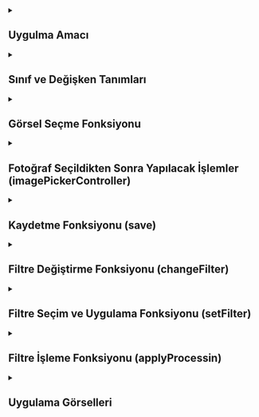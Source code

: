 <details>
    <summary><h2>Uygulma Amacı</h2></summary>
  Bu uygulama, kullanıcının fotoğraflarını düzenlemesine ve farklı filtreler uygulamasına olanak tanıyan temel bir fotoğraf düzenleme uygulamasıdır. Uygulama, iOS’un Core Image kütüphanesini kullanarak çeşitli filtreleri fotoğraflara uyguluyor ve sonuçları kaydedip kullanıcıya görsel olarak sunuyor. Şimdi kodun önemli kısımlarını açıklayarak uygulamanın nasıl çalıştığını adım adım inceleyelim
  </details> 
  
  <details>
    <summary><h2>Sınıf ve Değişken Tanımları</h2></summary>
    changeButton: Kullanıcı bir filtre seçtiğinde tetiklenecek düğme.
    intensity: Filtre yoğunluğunu ayarlamak için kullanılan kaydırıcı (slider).
    imageView: Seçilen görselin gösterileceği alan.
    currentImage: Düzenlenecek olan fotoğrafın orijinal halini tutar.
    context: CIContext, Core Image ile görüntü işleme yapılmasını sağlar. İşlemler sonucunda bir görsel oluşturulmasına yardımcı olur.
    currentFilter: Görselde uygulanacak mevcut filtreyi saklar.
    
    ```
    class ViewController: UIViewController, UIImagePickerControllerDelegate, UINavigationControllerDelegate {
    @IBOutlet var changeButton: UIButton!
    @IBOutlet var intensity: UISlider!
    @IBOutlet var imageView: UIImageView!
    
    var currentImage: UIImage!
    var context: CIContext!
    var currentFilter: CIFilter!
    ```
  </details> 

  <details>
    <summary><h2>Görsel Seçme Fonksiyonu</h2></summary>
    UIImagePickerController: Kullanıcının fotoğraf seçmesi veya yeni bir fotoğraf çekmesi için fotoğraf seçme ekranını açar.
    allowsEditing = true: Kullanıcının fotoğrafı seçtikten sonra kırpma gibi düzenleme yapabilmesini sağlar.
    present(picker, animated: true): Fotoğraf seçme ekranını gösterir.

    
    ```
    @objc func imageSelectClicked() {
    let picker = UIImagePickerController()
    picker.delegate = self
    picker.allowsEditing = true
    present(picker, animated: true)
    }


    ```
  </details> 




<details>
    <summary><h2>Fotoğraf Seçildikten Sonra Yapılacak İşlemler (imagePickerController)</h2></summary>
    guard let image = info[.editedImage] as? UIImage: Kullanıcının düzenlediği (kırptığı) görseli UIImage türüne dönüştürerek image değişkenine atar. Eğer görüntü alınamıyorsa, işlem durdurulur.
    dismiss(animated: true): Fotoğraf seçme ekranı kapatılır.
    currentImage = image: Seçilen görsel currentImage değişkenine atanır.
    let beginImage = CIImage(image: currentImage): UIImage türündeki currentImage görseli, Core Image işlemleri için CIImage formatına dönüştürülür.
    currentFilter.setValue(beginImage, forKey: kCIInputImageKey): currentFilter üzerinde, seçilen görüntü filtreye uygulanmak üzere giriş olarak atanır.
    applyProcessing(): Filtrenin uygulanması için applyProcessing fonksiyonu çağrılır.

    
    ```
    func imagePickerController(_ picker: UIImagePickerController, didFinishPickingMediaWithInfo info: [UIImagePickerController.InfoKey : Any]) {
    guard let image = info[.editedImage] as? UIImage else { return }
    dismiss(animated: true)
    currentImage = image
    
    let beginImage = CIImage(image: currentImage)
    currentFilter.setValue(beginImage, forKey: kCIInputImageKey)
    applyProcessing()
    }



    ```
  </details>

  <details>
    <summary><h2>Kaydetme Fonksiyonu (save)</h2></summary>
   guard let image = imageView.image: Eğer düzenlenmiş bir görsel yoksa, kullanıcıya bir uyarı gösterir ve işlemi sonlandırır.
   UIImageWriteToSavedPhotosAlbum: Düzenlenmiş görseli cihazın fotoğraf albümüne kaydeder. Kaydetme işlemi tamamlandığında image(_:didFinishSavingWithError:contextInfo:) fonksiyonu çalışır.

    
    ```
    @IBAction func save(_ sender: Any) {
    guard let image = imageView.image else {
        let alert = UIAlertController(title: "Uyari", message: "Herhangi bir düzenlenmiş resim bulunmamaktadır", preferredStyle: .alert)
        alert.addAction(UIAlertAction(title: "Tamam", style: .cancel, handler: nil))
        return present(alert, animated: true)
    }
    UIImageWriteToSavedPhotosAlbum(image, self, #selector(image(_:didFinishSavingWithError:contextInfo:)), nil)
    }



    ```
  </details>
  <details>
    <summary><h2>Filtre Değiştirme Fonksiyonu (changeFilter)</h2></summary>
   UIAlertController: Kullanıcıya mevcut filtreler arasından seçim yapması için bir aksiyon menüsü açar.
   ac.addAction: Farklı filtreleri seçme seçenekleri ekler. Her bir filtre seçildiğinde setFilter fonksiyonu çağrılır.
   present(ac, animated: true): Aksiyon menüsünü ekranda gösterir.

    
    ```
    @IBAction func changeFilter(_ sender: UIButton) {
    let ac = UIAlertController(title: "Choose Image", message: nil, preferredStyle: .actionSheet)
    
    ac.addAction(UIAlertAction(title: "CIBumpDistortion", style: .default, handler: setFilter))
    ac.addAction(UIAlertAction(title: "CIGaussianBlur", style: .default, handler: setFilter))
    ac.addAction(UIAlertAction(title: "CIPixellate", style: .default, handler: setFilter))
    ac.addAction(UIAlertAction(title: "CISepiaTone", style: .default, handler: setFilter))
    ac.addAction(UIAlertAction(title: "CITwirlDistortion", style: .default, handler: setFilter))
    ac.addAction(UIAlertAction(title: "CIUnsharpMask", style: .default, handler: setFilter))
    ac.addAction(UIAlertAction(title: "CIVignette", style: .default, handler: setFilter))
    ac.addAction(UIAlertAction(title: "CIPhotoEffectChrome", style: .default, handler: setFilter))
    ac.addAction(UIAlertAction(title: "CITemperatureAndTint", style: .default, handler: setFilter))
    ac.addAction(UIAlertAction(title: "Cancel", style: .cancel))
    
    if let popoverController = ac.popoverPresentationController {
        popoverController.sourceView = sender
        popoverController.sourceRect = sender.bounds
    }
    
     present(ac, animated: true)
    }




    ```
  </details>
  <details>
    <summary><h2>Filtre Seçim ve Uygulama Fonksiyonu (setFilter)</h2></summary>
   guard currentImage != nil: Eğer bir görsel yoksa işlem durdurulur.
   currentFilter = CIFilter(name: actionTitle): Kullanıcının seçtiği filtre currentFilter değişkenine atanır.
   applyProcessing(): Seçilen filtreyi ve kaydırıcı ayarlarını uygulamak için applyProcessing fonksiyonu çağrılır.


    
    ```
    func setFilter(action: UIAlertAction) {
    guard currentImage != nil else { return }
    guard let actionTitle = action.title else { return }
    changeButton.setTitle(actionTitle, for: .normal)
    
    currentFilter = CIFilter(name: actionTitle)
    let beginImage = CIImage(image: currentImage)
    currentFilter.setValue(beginImage, forKey: kCIInputImageKey)
    applyProcessing()
     }




    ```
  </details>

  <details>
    <summary><h2>Filtre İşleme Fonksiyonu (applyProcessin)</h2></summary>
   currentFilter.inputKeys: Seçili filtreye uygun ayarlanabilir anahtarları alır.
   Her bir anahtar, filtreye kaydırıcı değerine göre belirli bir değişiklik uygulanmasına olanak tanır:
   kCIInputIntensityKey: Yoğunluk ayarı.
   kCIInputRadiusKey: Bulanıklık yarıçapı ayarı.
   kCIInputScaleKey: Ölçekleme.
   kCIInputCenterKey: Filtrenin merkezi.
   context.createCGImage: İşlenmiş CIImage’i UIImageView’da gösterilebilecek bir UIImage’e dönüştürür.


    
    ```
    func applyProcessing() {
    let inputKeys = currentFilter.inputKeys
    
    if inputKeys.contains(kCIInputIntensityKey) {
        currentFilter.setValue(intensity.value, forKey: kCIInputIntensityKey)
    }
    if inputKeys.contains(kCIInputRadiusKey) {
        currentFilter.setValue(intensity.value * 200, forKey: kCIInputRadiusKey)
    }
    if inputKeys.contains(kCIInputScaleKey) {
        currentFilter.setValue(intensity.value * 10, forKey: kCIInputScaleKey)
    }
    if inputKeys.contains(kCIInputCenterKey) {
        currentFilter.setValue(CIVector(x: currentImage.size.width / 2, y: currentImage.size.height / 2), forKey: kCIInputCenterKey)
    }
    if inputKeys.contains("inputNeutral") {
        currentFilter.setValue(CIVector(x: 6500, y: 0), forKey: "inputNeutral")
    }
    if inputKeys.contains("inputTargetNeutral") {
        let targetNeutral = intensity.value * 1000 + 5000
        currentFilter.setValue(CIVector(x: CGFloat(targetNeutral), y: 0), forKey: "inputTargetNeutral")
    }
    
    guard let outputImage = currentFilter.outputImage else { return }
    
    if let cgImage = context.createCGImage(outputImage, from: outputImage.extent) {
        let processedImage = UIImage(cgImage: cgImage)
        imageView.image = processedImage
    }
    }





    ```
  </details>
  
  
<details>
    <summary><h2>Uygulama Görselleri </h2></summary>
    
    
 <table style="width: 100%;">
    <tr>
        <td style="text-align: center; width: 16.67%;">
            <h4 style="font-size: 14px;">Kullanuici Arayuz</h4>
            <img src="https://github.com/user-attachments/assets/edbdbfd9-d8ef-422e-88ff-a344bc74c808" style="width: 100%; height: auto;">
        </td>
        <td style="text-align: center; width: 16.67%;">
            <h4 style="font-size: 14px;">Duzeltme ve Silme Islemi</h4>
            <img src="https://github.com/user-attachments/assets/1ffea39a-680a-4135-a3e9-321b8bb5e066" style="width: 100%; height: auto;">
        </td>
    </tr>
</table>
  </details> 
